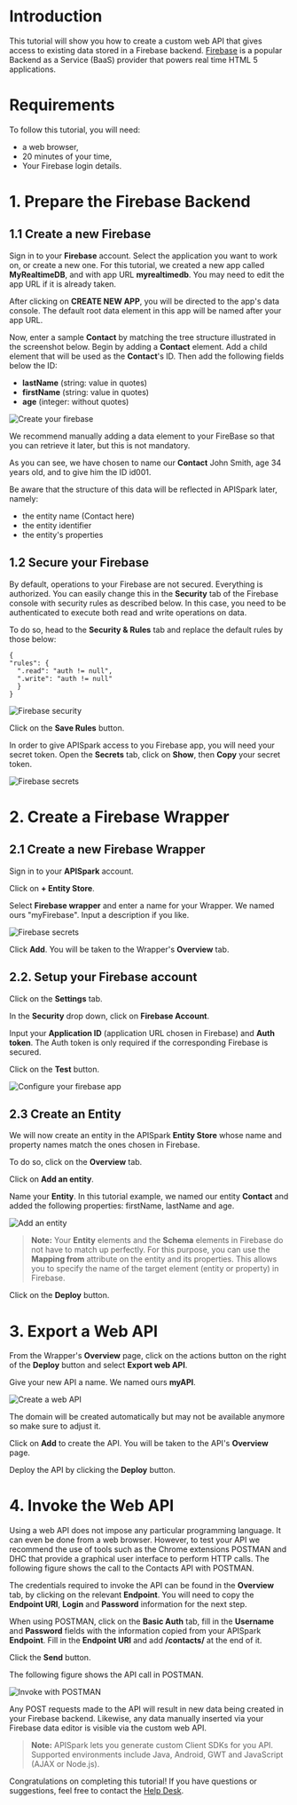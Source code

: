 # Introduction

This tutorial will show you how to create a custom web API that gives access to existing data stored in a Firebase backend. <a href="https://www.firebase.com" target="_blank">Firebase</a> is a popular Backend as a Service (BaaS) provider that powers real time HTML 5 applications.

# Requirements

To follow this tutorial, you will need:

*   a web browser,
*   20 minutes of your time,
*   Your Firebase login details.

# 1. Prepare the Firebase Backend

## 1.1 Create a new Firebase

Sign in to your **Firebase** account. Select the application you want to work on, or create a new one. For this tutorial, we created a new app called **MyRealtimeDB**, and with app URL **myrealtimedb**. You may need to edit the app URL if it is already taken.

After clicking on **CREATE NEW APP**, you will be directed to the app's data console. The default root data element in this app will be named after your app URL.

Now, enter a sample **Contact** by matching the tree structure illustrated in the screenshot below. Begin by adding a **Contact** element. Add a child element that will be used as the **Contact**'s ID. Then add the following fields below the ID:
*   **lastName** (string: value in quotes)
*   **firstName** (string: value in quotes)
*   **age** (integer: without quotes)

![Create your firebase](images/create-firebase-struct.png "Create your firebase")

We recommend manually adding a data element to your FireBase so that you can retrieve it later, but this is not mandatory.

As you can see, we have chosen to name our **Contact** John Smith, age 34 years old, and to give him the ID id001.

Be aware that the structure of this data will be reflected in APISpark later, namely:

*   the entity name (Contact here)
*   the entity identifier
*   the entity's properties

## 1.2 Secure your Firebase

By default, operations to your Firebase are not secured. Everything is authorized. You can easily change this in the **Security** tab of the Firebase console with security rules as described below. In this case, you need to be authenticated to execute both read and write operations on data.

To do so, head to the **Security & Rules** tab and replace the default rules by those below:


    {
    "rules": {
      ".read": "auth != null",
      ".write": "auth != null"
      }
    }

![Firebase security](images/firebase-security.png "Firebase security")

Click on the **Save Rules** button.

In order to give APISpark access to you Firebase app, you will need your secret token. Open the **Secrets** tab, click on **Show**, then **Copy** your secret token.

![Firebase secrets](images/firebase-secrets.png "Firebase secrets")

# 2. Create a Firebase Wrapper

## 2.1 Create a new Firebase Wrapper

Sign in to your **APISpark** account.

Click on **+ Entity Store**.

Select **Firebase wrapper** and enter a name for your Wrapper. We named ours "myFirebase". Input a description if you like.

![Firebase secrets](images/create-firebase-wrapper.png "Firebase secrets")

Click **Add**. You will be taken to the Wrapper's **Overview** tab.

## 2.2. Setup your Firebase account

Click on the **Settings** tab.

In the **Security** drop down, click on **Firebase Account**.

Input your **Application ID** (application URL chosen in Firebase) and **Auth token**. The Auth token is only required if the corresponding Firebase is secured.

Click on the **Test** button.

![Configure your firebase app](images/configure-firebase-app.png "Configure your firebase app")

## 2.3 Create an Entity

We will now create an entity in the APISpark **Entity Store** whose name and property names match the ones chosen in Firebase.

To do so, click on the **Overview** tab.

Click on **Add an entity**.

Name your **Entity**. In this tutorial example, we named our entity **Contact** and added the following properties: firstName, lastName and age.

![Add an entity](images/add-parse-entity.png "Add an entity")

>**Note:** Your **Entity** elements and the **Schema** elements in Firebase do not have to match up perfectly. For this purpose, you can use the **Mapping from** attribute on the entity and its properties. This allows you to specify the name of the target element (entity or property) in Firebase.

Click on the **Deploy** button.

# 3. Export a Web API

From the Wrapper's **Overview** page, click on the actions button on the right of the **Deploy** button and select **Export web API**.

Give your new API a name. We named ours **myAPI**.

![Create a web API](images/domain-name-unavailable.jpg "Create a web API")

The domain will be created automatically but may not be available anymore so make sure to adjust it.

Click on **Add** to create the API. You will be taken to the API's **Overview** page.

Deploy the API by clicking the **Deploy** button.

# 4. Invoke the Web API

Using a web API does not impose any particular programming language. It can even be done from a web browser. However, to test your API we recommend the use of tools such as the Chrome extensions POSTMAN and DHC that provide a graphical user interface to perform HTTP calls.
The following figure shows the call to the Contacts API with POSTMAN.

The credentials required to invoke the API can be found in the **Overview** tab, by clicking on the relevant **Endpoint**. You will need to copy the **Endpoint URI**, **Login** and **Password** information for the next step.

When using POSTMAN, click on the **Basic Auth** tab, fill in the **Username** and **Password** fields with the information copied from your APISpark **Endpoint**. Fill in the **Endpoint URI** and add **/contacts/** at the end of it.

Click the **Send** button.

The following figure shows the API call in POSTMAN.

![Invoke with POSTMAN](images/postman-gsheet.jpg "Invoke with POSTMAN")

Any POST requests made to the API will result in new data being created in your Firebase backend. Likewise, any data manually inserted via your Firebase data editor is visible via the custom web API.

>**Note:** APISpark lets you generate custom Client SDKs for you API. Supported environments include Java, Android, GWT and JavaScript (AJAX or Node.js).

Congratulations on completing this tutorial! If you have questions or suggestions, feel free to contact the <a href="http://support.apispark.com/" target="_blank">Help Desk</a>.
